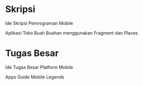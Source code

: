 # Skripsi
Ide Skripsi Pemrograman Mobile

Aplikasi Toko Buah Buahan menggunakan Fragment dan Places

# Tugas Besar
Ide Tugas Besar Platform Mobile

Apps Guide Mobile Legends

